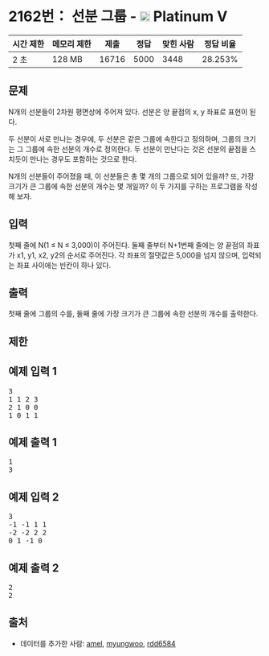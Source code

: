 # 2162번： 선분 그룹 - <img src="https://static.solved.ac/tier_small/16.svg" style="height:20px" /> Platinum V



| 시간 제한 | 메모리 제한 | 제출 | 정답 | 맞힌 사람 | 정답 비율 |
| --- | --- | --- | --- | --- | --- |
| 2 초 | 128 MB | 16716 | 5000 | 3448 | 28.253% |
## 문제

N개의 선분들이 2차원 평면상에 주어져 있다. 선분은 양 끝점의 x, y 좌표로 표현이 된다.

두 선분이 서로 만나는 경우에, 두 선분은 같은 그룹에 속한다고 정의하며, 그룹의 크기는 그 그룹에 속한 선분의 개수로 정의한다. 두 선분이 만난다는 것은 선분의 끝점을 스치듯이 만나는 경우도 포함하는 것으로 한다.

N개의 선분들이 주어졌을 때, 이 선분들은 총 몇 개의 그룹으로 되어 있을까? 또, 가장 크기가 큰 그룹에 속한 선분의 개수는 몇 개일까? 이 두 가지를 구하는 프로그램을 작성해 보자.

## 입력

첫째 줄에 N(1 ≤ N ≤ 3,000)이 주어진다. 둘째 줄부터 N+1번째 줄에는 양 끝점의 좌표가 x1, y1, x2, y2의 순서로 주어진다. 각 좌표의 절댓값은 5,000을 넘지 않으며, 입력되는 좌표 사이에는 빈칸이 하나 있다.

## 출력

첫째 줄에 그룹의 수를, 둘째 줄에 가장 크기가 큰 그룹에 속한 선분의 개수를 출력한다.

## 제한

## 예제 입력 1

<pre>3
1 1 2 3
2 1 0 0
1 0 1 1
</pre>
## 예제 출력 1

<pre>1
3
</pre>
## 예제 입력 2

<pre>3
-1 -1 1 1
-2 -2 2 2
0 1 -1 0
</pre>
## 예제 출력 2

<pre>2
2
</pre>
## 출처

- 데이터를 추가한 사람: [amel](/user/amel), [myungwoo](/user/myungwoo), [rdd6584](/user/rdd6584)